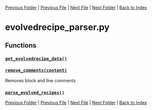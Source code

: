 [Previous Folder](../objects/attachment.md) | [Previous File](distribution_parser.md) | [Next File](item_parser.md) | [Next Folder](../recipes/craft_recipes.md) | [Back to Index](../../index.md)

# evolvedrecipe_parser.py

## Functions

### [`get_evolvedrecipe_data()`](https://github.com/Vaileasys/pz-wiki_parser/blob/main/scripts/parser/evolvedrecipe_parser.py#L11)
### [`remove_comments(content)`](https://github.com/Vaileasys/pz-wiki_parser/blob/main/scripts/parser/evolvedrecipe_parser.py#L18)

Removes block and line comments

### [`parse_evolved_recipes()`](https://github.com/Vaileasys/pz-wiki_parser/blob/main/scripts/parser/evolvedrecipe_parser.py#L25)


[Previous Folder](../objects/attachment.md) | [Previous File](distribution_parser.md) | [Next File](item_parser.md) | [Next Folder](../recipes/craft_recipes.md) | [Back to Index](../../index.md)
